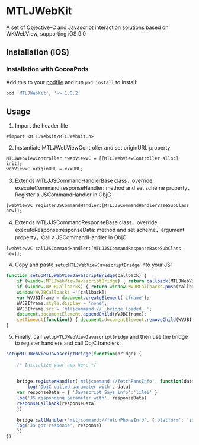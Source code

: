 # MTLJWebKit
A set of Objective-C and Javascript interaction solutions based on WKWebView, supporting iOS 9.0

Installation (iOS)
------------------------

### Installation with CocoaPods
Add this to your [podfile](https://guides.cocoapods.org/using/getting-started.html) and run `pod install` to install:

```ruby
pod 'MTLJWebKit', '~> 1.0.2'
```

Usage
-----
1) Import the header file
```objc
#import <MTLJWebKit/MTLJWebKit.h>
```

2) Instantiate MTLJWebViewController and set originURL property

```objc
MTLJWebViewController *webViewVC = [[MTLJWebViewController alloc] init];
webViewVC.originURL = xxxURL;
```

3) Extends MTLJJSCommandHandlerBase class，override executeCommand:responseHandler: method and set scheme property，Register a JSCommandHandler in ObjC

```objc
[webViewVC registerJSCommandHandler:[MTLJJSCommandHandlerBaseSubClass new]];
```

4) Extends MTLJJSCommandResponseBase class，override executeResponse:responseData: method and set scheme、argument property，Call a JSCommandHandler in ObjC

```objc
[webViewVC callJSCommandHandler:[MTLJJSCommandResponseBaseSubClass new]];
```

4) Copy and paste `setupMTLJWebViewJavascriptBridge` into your JS:

```javascript
function setupMTLJWebViewJavascriptBridge(callback) {
    if (window.MTLJWebViewJavascriptBridge) { return callback(MTLJWebViewJavascriptBridge); }
    if (window.WVJBCallbacks) { return window.WVJBCallbacks.push(callback); }
    window.WVJBCallbacks = [callback];
    var WVJBIframe = document.createElement('iframe');
    WVJBIframe.style.display = 'none';
    WVJBIframe.src = 'mtljcommand://__bridge_loaded__';
    document.documentElement.appendChild(WVJBIframe);
    setTimeout(function() { document.documentElement.removeChild(WVJBIframe) }, 0)
}
```

5) Finally, call `setupMTLJWebViewJavascriptBridge` and then use the bridge to register handlers and call ObjC handlers:

```javascript
setupMTLJWebViewJavascriptBridge(function(bridge) {
    
    /* Initialize your app here */
    
    
    bridge.registerHandler('mtljcommand://fetchFansInfo', function(data, responseCallback) {
    	log('ObjC called parameter with', data)
	var responseData = { 'Javascript Says info':'lilei' }
	log('JS responding parameter with', responseData)
	responseCallback(responseData)
    })
	
    bridge.callHandler('mtljcommand://fetchPhoneInfo', {'platform': 'ios'}, function(response) {
	log('JS got response', response)
    })
})
```
